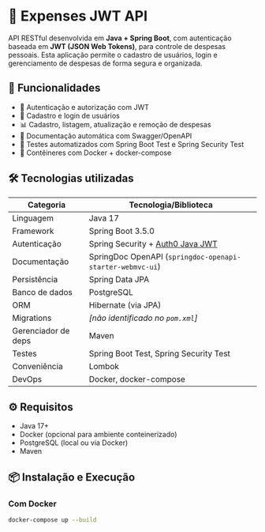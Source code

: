 # 💸 Expenses JWT API

API RESTful desenvolvida em **Java + Spring Boot**, com autenticação baseada em **JWT (JSON Web Tokens)**, para controle de despesas pessoais. Esta aplicação permite o cadastro de usuários, login e gerenciamento de despesas de forma segura e organizada.

## 🚀 Funcionalidades

- 🔐 Autenticação e autorização com JWT
- 👤 Cadastro e login de usuários
- 📊 Cadastro, listagem, atualização e remoção de despesas
- 📄 Documentação automática com Swagger/OpenAPI
- 🧪 Testes automatizados com Spring Boot Test e Spring Security Test
- 🐳 Contêineres com Docker + docker-compose

## 🛠️ Tecnologias utilizadas

| Categoria           | Tecnologia/Biblioteca                           |
|---------------------|-------------------------------------------------|
| Linguagem           | Java 17                                         |
| Framework           | Spring Boot 3.5.0                               |
| Autenticação        | Spring Security + [Auth0 Java JWT](https://github.com/auth0/java-jwt) |
| Documentação        | SpringDoc OpenAPI (`springdoc-openapi-starter-webmvc-ui`) |
| Persistência        | Spring Data JPA                                 |
| Banco de dados      | PostgreSQL                                      |
| ORM                 | Hibernate (via JPA)                             |
| Migrations          | *[não identificado no `pom.xml`]*
| Gerenciador de deps | Maven                                           |
| Testes              | Spring Boot Test, Spring Security Test          |
| Conveniência        | Lombok                                          |
| DevOps              | Docker, docker-compose                          |

## ⚙️ Requisitos

- Java 17+
- Docker (opcional para ambiente conteinerizado)
- PostgreSQL (local ou via Docker)
- Maven

## 📦 Instalação e Execução

### Com Docker

```bash
docker-compose up --build
